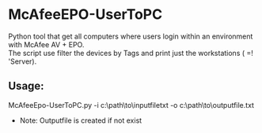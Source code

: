 # McAfeeEPO-UserToPC
Python tool that get all computers where users login within an environment with McAfee AV + EPO.  
The script use filter the devices by Tags and print just the workstations ( =! 'Server).

## Usage:
McAfeeEpo-UserToPC.py -i c:\path\to\inputfiletxt -o c:\path\to\outputfile.txt  

* Note: Outputfile is created if not exist
